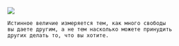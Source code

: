 <!--2016-06-19 09:11:41-->
<img src="/posts/Подборка цитат и афоризмов/larry_wall.jpg">

    Истинное величие измеряется тем, как много свободы
    вы даете другим, а не тем насколько можете принудить
    других делать то, что вы хотите.
